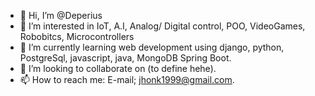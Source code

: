 - 👋 Hi, I’m @Deperius
- 👀 I’m interested in IoT, A.I, Analog/ Digital control, POO, VideoGames, Robobitcs, Microcontrollers
- 🌱 I’m currently learning web development using django, python, PostgreSql, javascript, java, MongoDB Spring Boot.
- 💞️ I’m looking to collaborate on (to define hehe).
- 📫 How to reach me: E-mail; jhonk1999@gmail.com.

<!---
Deperius/Deperius is a ✨ special ✨ repository because its `README.md` (this file) appears on your GitHub profile.
You can click the Preview link to take a look at your changes.
--->
